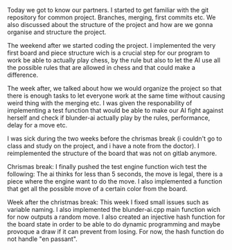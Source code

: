 Today we got to know our partners. I started to get familiar with the git repository for common project. Branches, merging, first commits etc. We also discussed about the structure of the project and how are we gonna organise and structure the project.

The weekend after we started coding the project. I implemented the very first board and piece structure wich is a crucial step for our program to work be able to actually play chess, by the rule but also to let the AI use all the possible rules that are allowed in chess and that could make a difference.

The week after, we talked about how we would organize the project so that there is enough tasks to let everyone work at the same time without causing weird thing with the merging etc. I was given the responability of implementing a test function that would be able to make our AI fight against herself and  check if blunder-ai actually play by the rules, performance, delay for a move etc.

I was sick during the two weeks before the chrismas break (i couldn't go to class and study on the project, and i have a note from the doctor). I reimplemented the structure of the board that was not on gitlab anymore. 

Chrismas break: I finally pushed the test engine function wich test the following: The ai thinks for less than 5 seconds, the move is legal, there is a piece where the engine want to do the move. I also implemented a function that get all the possible move of a certain color from the board.

Week after the christmas break: This week I fixed small issues such as variable naming. I also implemented the blunder-ai.cpp main function wich for now outputs a random move. I also created an injective hash function for the board state in order to be able to do dynamic programming and maybe provoque a draw if it can prevent from losing. For now, the hash function do not handle "en passant".